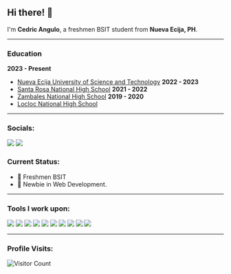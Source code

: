 ## Hi there! 👋 

I'm **Cedric Angulo**, a freshmen BSIT student from **Nueva Ecija, PH**.

-------------------------------------------

### Education

**2023 - Present**
- [Nueva Ecija University of Science and Technology](https://neust.edu.ph/)
**2022 - 2023**
- [Santa Rosa National High School](https://www.facebook.com/profile.php?id=100064118198317)
**2021 - 2022**
- [Zambales National High School](https://www.facebook.com/ZambalesNationalHighSchool)
**2019 - 2020**
- [Locloc National High School](https://www.facebook.com/snhs.extension)

-------------------------------------------

### Socials:

<a href="https://linkedin.com/in/cedric-angulo-2632ab256"><img src="https://img.shields.io/badge/Cedric Angulo-%230077B5.svg?style=for-the-badge&logo=linkedin&logoColor=white"></a> 
<a href="https://www.facebook.com/bryan.19.hp"><img src="https://img.shields.io/badge/Cedric Angulo-1877F2?style=for-the-badge&logo=facebook&logoColor=white"></a>
<br>

### Current Status:

- 💼 Freshmen BSIT
- 🌱 Newbie in Web Development.

-------------------------------------------

### Tools I work upon:

<img src="https://img.shields.io/badge/html5-%23E34F26.svg?style=for-the-badge&logo=html5&logoColor=white">   <img src="https://img.shields.io/badge/css3%20-%2314354C.svg?&style=for-the-badge&logo=css3&logoColor=white">   <img src="https://img.shields.io/badge/javascript%20-%23323330.svg?&style=for-the-badge&logo=javascript&logoColor=%23F7DF1E">   <img src="https://img.shields.io/badge/php-%23777BB4.svg?style=for-the-badge&logo=php&logoColor=white">   <img src="https://img.shields.io/badge/c++-%2300599C.svg?style=for-the-badge&logo=c%2B%2B&logoColor=white">   <img src="https://img.shields.io/badge/mysql-%2300000f.svg?style=for-the-badge&logo=mysql&logoColor=white">   <img src="https://img.shields.io/badge/XAMPP-white?logo=xampp&logoColor=fb7a24&style=for-the-badge">   <img src="https://img.shields.io/badge/vercel-%23000000.svg?style=for-the-badge&logo=vercel&logoColor=white">   <img src="https://img.shields.io/badge/-VS%20Code-000000?style=for-the-badge&logo=Visual-studio-code&logoColor=blue">   <img src="https://img.shields.io/badge/adobe%20photoshop-%2331A8FF.svg?style=for-the-badge&logo=adobe%20photoshop&logoColor=white">

[//]: <> (Credits: bryan308)
[//]: <> (Credits: Last edited on: 01/07/24)

------------------------------------------- 

### Profile Visits:
![Visitor Count](https://profile-counter.glitch.me/{bryan308}/count.svg)
